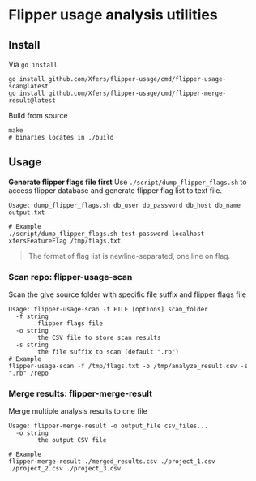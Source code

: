 # Flipper usage analysis utilities

## Install
Via `go install`
```
go install github.com/Xfers/flipper-usage/cmd/flipper-usage-scan@latest
go install github.com/Xfers/flipper-usage/cmd/flipper-merge-result@latest
```

Build from source
```
make
# binaries locates in ./build
```

## Usage
**Generate flipper flags file first**
Use `./script/dump_flipper_flags.sh` to access flipper database and generate flipper flag list to text file.
```
Usage: dump_flipper_flags.sh db_user db_password db_host db_name output.txt

# Example
./script/dump_flipper_flags.sh test password localhost xfersFeatureFlag /tmp/flags.txt
```
> The format of flag list is newline-separated, one line on flag.

### Scan repo: flipper-usage-scan
Scan the give source folder with specific file suffix and flipper flags file
```
Usage: flipper-usage-scan -f FILE [options] scan_folder
  -f string
        flipper flags file
  -o string
        the CSV file to store scan results
  -s string
        the file suffix to scan (default ".rb")
# Example
flipper-usage-scan -f /tmp/flags.txt -o /tmp/analyze_result.csv -s ".rb" /repo
```

### Merge results: flipper-merge-result
Merge multiple analysis results to one file
```
Usage: flipper-merge-result -o output_file csv_files...
  -o string
        the output CSV file

# Example
flipper-merge-result ./merged_results.csv ./project_1.csv ./project_2.csv ./project_3.csv
```
